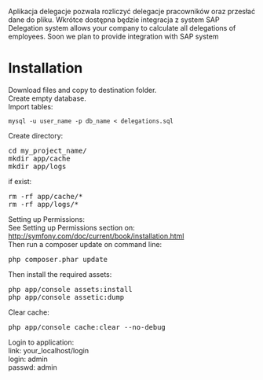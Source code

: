 Aplikacja delegacje pozwala rozliczyć delegacje pracowników oraz przesłać dane do pliku. Wkrótce dostępna będzie integracja z system SAP<br />
Delegation system allows your company to calculate all delegations of employees. Soon we plan to provide integration with SAP system

<h1>Installation</h1>

Download files and copy to destination folder.</br>
Create empty database.</br>
Import tables:</br>
<pre><code>mysql -u user_name -p db_name &lt; delegations.sql</code></pre>
Create directory:</br>
<pre>
cd my_project_name/
mkdir app/cache
mkdir app/logs</pre>
if exist:</br>
<pre>
rm -rf app/cache/*
rm -rf app/logs/*</pre>
Setting up Permissions:</br>
See Setting up Permissions section on:</br>
http://symfony.com/doc/current/book/installation.html</br>
Then run a composer update on command line:
<pre>php composer.phar update</pre>
Then install the required assets:
<pre>
php app/console assets:install
php app/console assetic:dump
</pre>
Clear cache:
<pre>php app/console cache:clear --no-debug</pre>
Login to application:</br>
link: your_localhost/login</br>
login: admin</br>
passwd: admin</br>
